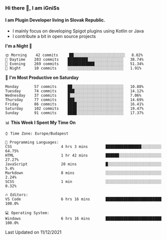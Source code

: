 ### Hi there 👋, I am iGniSs

#### I am Plugin Developer living in Slovak Republic.
- I mainly focus on developing Spigot plugins using Kotlin or Java
- I contribute a bit in open source projects

<!--START_SECTION:waka-->
**I'm a Night 🦉** 

```text
🌞 Morning    42 commits     ██░░░░░░░░░░░░░░░░░░░░░░░   8.02% 
🌆 Daytime    203 commits    █████████░░░░░░░░░░░░░░░░   38.74% 
🌃 Evening    269 commits    ████████████░░░░░░░░░░░░░   51.34% 
🌙 Night      10 commits     ░░░░░░░░░░░░░░░░░░░░░░░░░   1.91%

```
📅 **I'm Most Productive on Saturday** 

```text
Monday       57 commits     ██░░░░░░░░░░░░░░░░░░░░░░░   10.88% 
Tuesday      74 commits     ███░░░░░░░░░░░░░░░░░░░░░░   14.12% 
Wednesday    37 commits     █░░░░░░░░░░░░░░░░░░░░░░░░   7.06% 
Thursday     77 commits     ███░░░░░░░░░░░░░░░░░░░░░░   14.69% 
Friday       86 commits     ████░░░░░░░░░░░░░░░░░░░░░   16.41% 
Saturday     102 commits    ████░░░░░░░░░░░░░░░░░░░░░   19.47% 
Sunday       91 commits     ████░░░░░░░░░░░░░░░░░░░░░   17.37%

```


📊 **This Week I Spent My Time On** 

```text
⌚︎ Time Zone: Europe/Budapest

💬 Programming Languages: 
CSS                      4 hrs 3 mins        ████████████████░░░░░░░░░   64.75% 
HTML                     1 hr 42 mins        ██████░░░░░░░░░░░░░░░░░░░   27.27% 
JavaScript               20 mins             █░░░░░░░░░░░░░░░░░░░░░░░░   5.4% 
Markdown                 8 mins              ░░░░░░░░░░░░░░░░░░░░░░░░░   2.24% 
SCSS                     1 min               ░░░░░░░░░░░░░░░░░░░░░░░░░   0.32%

🔥 Editors: 
VS Code                  6 hrs 16 mins       █████████████████████████   100.0%

💻 Operating System: 
Windows                  6 hrs 16 mins       █████████████████████████   100.0%

```


 Last Updated on 11/12/2021
<!--END_SECTION:waka-->